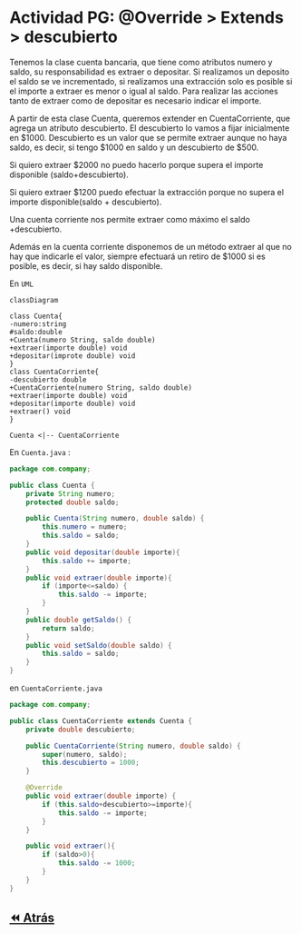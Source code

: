 <link rel="stylesheet" type="text/css" media="all" href="../styles.css" />

# Actividad PG: @Override > Extends > descubierto


Tenemos la clase cuenta bancaria, que tiene como atributos numero y saldo, su responsabilidad es extraer o depositar. Si realizamos un deposito el saldo se ve incrementado, si realizamos una extracción solo es posible si el importe a extraer es menor o igual al saldo. Para realizar las acciones tanto de extraer como de depositar es necesario indicar el importe.

A partir de esta clase Cuenta, queremos extender en CuentaCorriente, que agrega un atributo descubierto. El descubierto lo vamos a fijar inicialmente en $1000. Descubierto es un valor que se permite extraer aunque no haya saldo, es decir, si tengo $1000  en saldo y  un descubierto de $500.

Si quiero extraer $2000 no puedo hacerlo porque supera el importe disponible (saldo+descubierto).

Si quiero extraer $1200 puedo efectuar la extracción porque no supera el importe disponible(saldo + descubierto).

Una cuenta corriente nos permite extraer como máximo el saldo +descubierto.

Además en la cuenta corriente disponemos de un método extraer al que no hay que indicarle el valor, siempre efectuará un retiro de $1000 si es posible, es decir, si hay saldo disponible.

En `UML`

```mermaid
classDiagram

class Cuenta{
-numero:string
#saldo:double
+Cuenta(numero String, saldo double)
+extraer(importe double) void
+depositar(improte double) void
}
class CuentaCorriente{
-descubierto double
+CuentaCorriente(numero String, saldo double)
+extraer(importe double) void
+depositar(importe double) void
+extraer() void
}

Cuenta <|-- CuentaCorriente
```

En `Cuenta.java` :

```java
package com.company;

public class Cuenta {
    private String numero;
    protected double saldo;

    public Cuenta(String numero, double saldo) {
        this.numero = numero;
        this.saldo = saldo;
    }
    public void depositar(double importe){
        this.saldo += importe;
    }
    public void extraer(double importe){
        if (importe<=saldo) {
            this.saldo -= importe;
        }
    }
    public double getSaldo() {
        return saldo;
    }
    public void setSaldo(double saldo) {
        this.saldo = saldo;
    }
}

```

en `CuentaCorriente.java`

```java
package com.company;

public class CuentaCorriente extends Cuenta {
    private double descubierto;

    public CuentaCorriente(String numero, double saldo) {
        super(numero, saldo);
        this.descubierto = 1000;
    }

    @Override
    public void extraer(double importe) {
        if (this.saldo+descubierto>=importe){
            this.saldo -= importe;
        }
    }

    public void extraer(){
        if (saldo>0){
            this.saldo -= 1000;
        }
    }
}

```

## [⏪ Atrás](../README.md)